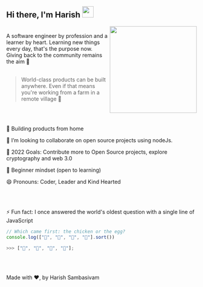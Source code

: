 <h2> Hi there, I'm Harish <img src="https://raw.githubusercontent.com/MartinHeinz/MartinHeinz/master/wave.gif" width="30px"> </h1>
<img align='right' src="https://media.giphy.com/media/M9gbBd9nbDrOTu1Mqx/giphy.gif" width="230">

<br />
A software engineer by profession and a learner by heart. Learning new things every day, that's the purpose now. Giving back to the community remains the aim 🎯
<br />  <br />             

> World-class products can be built anywhere. Even if that means you're working from a farm in a remote village 💚
<br />
<br />


🌱 Building products from home 
     
👯 I’m looking to collaborate on open source projects using nodeJs.    
       
🥅 2022 Goals: Contribute more to Open Source projects, explore cryptography and web 3.0

🍎  Beginner mindset (open to learning) 

😄 Pronouns: Coder, Leader and Kind Hearted

<br />
<br />


⚡ Fun fact: I once answered the world's oldest question with a single line of JavaScript

```javascript
// Which came first: the chicken or the egg?
console.log(["🥚", "🐣", "🐥", "🐔"].sort())

>>> ["🐔", "🥚", "🐣", "🐥"];
```
<br />
<br />

Made with ❤, by Harish Sambasivam
